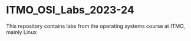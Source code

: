 # ITMO_OSI_Labs_2023-24
This repository contains labs from the operating systems course at ITMO, mainly Linux
